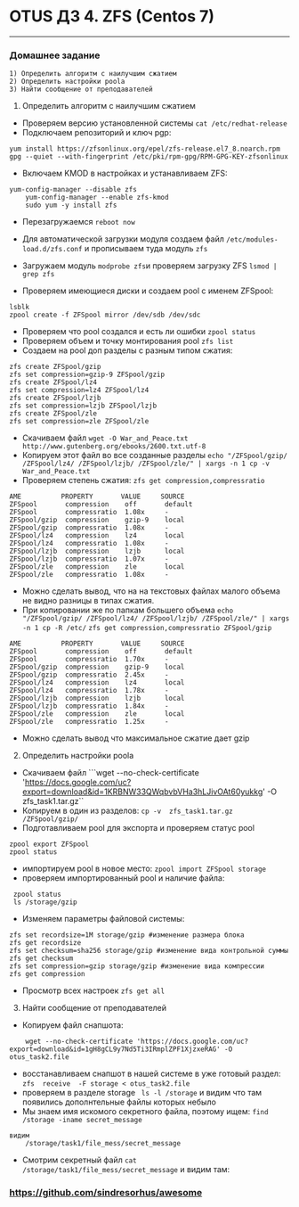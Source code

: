 # OTUS ДЗ 4. ZFS (Centos 7)
-----------------------------------------------------------------------
### Домашнее задание

    1) Определить алгоритм с наилучшим сжатием
    2) Определить настройки poola
    3) Найти сообщение от преподавателей


1. Определить алгоритм с наилучшим сжатием
- Проверяем версию установленной системы ```cat /etc/redhat-release```
- Подключаем репозиторий и ключ pgp:
```
yum install https://zfsonlinux.org/epel/zfs-release.el7_8.noarch.rpm
gpg --quiet --with-fingerprint /etc/pki/rpm-gpg/RPM-GPG-KEY-zfsonlinux
```
- Включаем KMOD в настройках и устанавливаем ZFS:
```
yum-config-manager --disable zfs
    yum-config-manager --enable zfs-kmod
    sudo yum -y install zfs
```
- Перезагружаемся ```reboot now```

- Для автоматической загрузки модуля создаем файл ```/etc/modules-load.d/zfs.conf``` и прописываем туда модуль ```zfs``` 
- Загружаем модуль ```modprobe zfs```и проверяем загрузку ZFS ```lsmod | grep zfs```
- Проверяем имеющиеся диски  и создаем pool c именем ZFSpool:
```
lsblk
zpool create -f ZFSpool mirror /dev/sdb /dev/sdc
```
- Проверяем что pool создался и есть ли ошибки ```zpool status```
- Проверяем объем и точку монтирования pool ```zfs list```
- Создаем на pool доп разделы с разным типом сжатия:
```
zfs create ZFSpool/gzip
zfs set compression=gzip-9 ZFSpool/gzip
zfs create ZFSpool/lz4
zfs set compression=lz4 ZFSpool/lz4
zfs create ZFSpool/lzjb
zfs set compression=lzjb ZFSpool/lzjb
zfs create ZFSpool/zle
zfs set compression=zle ZFSpool/zle
```
- Скачиваем файл ```wget -O War_and_Peace.txt http://www.gutenberg.org/ebooks/2600.txt.utf-8```
- Копируем этот файл во все созданные разделы ```echo "/ZFSpool/gzip/ /ZFSpool/lz4/ /ZFSpool/lzjb/ /ZFSpool/zle/" | xargs -n 1 cp -v War_and_Peace.txt```
- Проверяем степень сжатия:
    ```zfs get compression,compressratio```
```
AME          PROPERTY       VALUE     SOURCE
ZFSpool       compression    off       default
ZFSpool       compressratio  1.08x     -
ZFSpool/gzip  compression    gzip-9    local
ZFSpool/gzip  compressratio  1.08x     -
ZFSpool/lz4   compression    lz4       local
ZFSpool/lz4   compressratio  1.08x     -
ZFSpool/lzjb  compression    lzjb      local
ZFSpool/lzjb  compressratio  1.07x     -
ZFSpool/zle   compression    zle       local
ZFSpool/zle   compressratio  1.08x     -     
```
- Можно сделать вывод, что на на текстовых файлах малого объема не видно разницы в типах сжатия.
- При копировании же по папкам большего объема ```echo "/ZFSpool/gzip/ /ZFSpool/lz4/ /ZFSpool/lzjb/ /ZFSpool/zle/" | xargs -n 1 cp -R /etc/```
    ```zfs get compression,compressratio ZFSpool/gzip```
```
AME          PROPERTY       VALUE     SOURCE
ZFSpool       compression    off       default
ZFSpool       compressratio  1.70x     -
ZFSpool/gzip  compression    gzip-9    local
ZFSpool/gzip  compressratio  2.45x     -
ZFSpool/lz4   compression    lz4       local
ZFSpool/lz4   compressratio  1.78x     -
ZFSpool/lzjb  compression    lzjb      local
ZFSpool/lzjb  compressratio  1.84x     -
ZFSpool/zle   compression    zle       local
ZFSpool/zle   compressratio  1.25x     -     
```
- Можно сделать вывод что максимальное сжатие дает gzip

2. Определить настройки poola
- Скачиваем файл
    ```wget --no-check-certificate 'https://docs.google.com/uc?export=download&id=1KRBNW33QWqbvbVHa3hLJivOAt60yukkg' -O zfs_task1.tar.gz``
- Копируем в один из разделов: ```cp -v  zfs_task1.tar.gz /ZFSpool/gzip/ ```
- Подготавливаем pool для экспорта и проверяем статус pool
```
zpool export ZFSpool
zpool status
```
- импортируем pool в новое место: ```zpool import ZFSpool storage```
- проверяем импортированный pool и наличие файла:
```
 zpool status
 ls /storage/gzip
```
- Изменяем параметры файловой системы:
``` 
zfs set recordsize=1M storage/gzip #изменение размера блока 
zfs get recordsize
zfs set checksum=sha256 storage/gzip #изменение вида контрольной суммы
zfs get checksum
zfs set compression=gzip storage/gzip #изменение вида компрессии
zfs get compression
```
- Просмотр всех настроек ```zfs get all```

3. Найти сообщение от преподавателей
- Копируем файл снапшота:
```
    wget --no-check-certificate 'https://docs.google.com/uc?export=download&id=1gH8gCL9y7Nd5Ti3IRmplZPF1XjzxeRAG' -O otus_task2.file
```
- восстанавливаем снапшот в нашей системе в уже готовый раздел: ```zfs  receive  -F storage < otus_task2.file```
- проверяем в разделе storage ``` ls -l /storage``` и видим что там появились дополнтельные файлы которых небыло
- Мы знаем имя искомого секретного файла, поэтому ищем: ```find /storage -iname secret_message```
```
видим 
    /storage/task1/file_mess/secret_message
```
- Смотрим секретный файл ```cat /storage/task1/file_mess/secret_message```
и видим там:
###    https://github.com/sindresorhus/awesome

